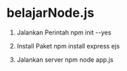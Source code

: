 # belajarNode.js

1. Jalankan Perintah
npm init --yes

2. Install Paket
npm install express ejs

3. Jalankan server 
npm node app.js
